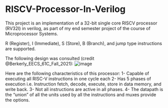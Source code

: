 # RISCV-Processor-In-Verilog
This project is an implementation of a 32-bit single core RISCV processor (RV32I) in verilog, as part of my end semester project of the course of Microprocessor Systems.

R (Register), I (Immediate), S (Store), B (Branch), and jump type instructions are supported.

The following design was consulted (credit @Berkerly_EECS_61C_Fall_2021):
![image](https://github.com/MoonisAmir10/RISCV-Processor-In-Verilog/assets/135621767/27f7ebcf-5d47-4409-bcdc-6a7e30a38ca0)


Here are the following characteristics of this processor:
1- Capable of executing all RISC-V instructions in one cycle each
2- Has 5 phases of execution i.e. Instruction fetch, decode, execute, store in data memory, and write back.
3- Not all instructions are active in all phases.
4- The datapath is the “union” of all the units used by all the instructions and muxes provide the options.
